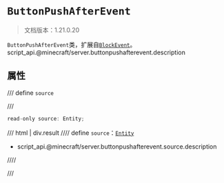 # `ButtonPushAfterEvent`

> 文档版本：1.21.0.20

`ButtonPushAfterEvent`类，扩展自[`BlockEvent`](./blockevent.md)。script_api.@minecraft/server.buttonpushafterevent.description

## 属性

/// define
`source`


///

```js
read-only source: Entity;
```

/// html | div.result
//// define
`source`：[`Entity`](./entity.md)

- script_api.@minecraft/server.buttonpushafterevent.source.description


////

///

